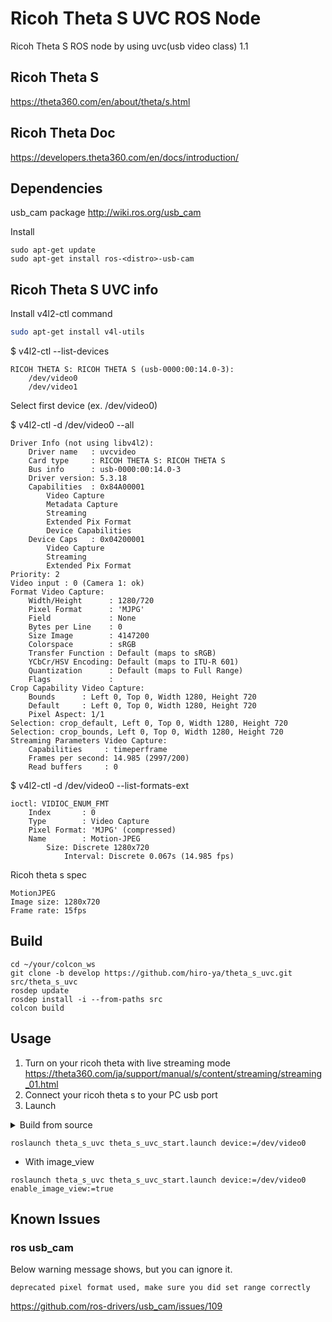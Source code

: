# Ricoh Theta S UVC ROS Node

Ricoh Theta S ROS node by using uvc(usb video class) 1.1

## Ricoh Theta S
https://theta360.com/en/about/theta/s.html

## Ricoh Theta Doc
https://developers.theta360.com/en/docs/introduction/


## Dependencies
usb_cam package
http://wiki.ros.org/usb_cam

Install
```
sudo apt-get update
sudo apt-get install ros-<distro>-usb-cam
```

## Ricoh Theta S UVC info

Install v4l2-ctl command
```bash
sudo apt-get install v4l-utils
```


$ v4l2-ctl --list-devices
```
RICOH THETA S: RICOH THETA S (usb-0000:00:14.0-3):
	/dev/video0
	/dev/video1
```

Select first device (ex. /dev/video0)

$ v4l2-ctl -d /dev/video0 --all
```
Driver Info (not using libv4l2):
	Driver name   : uvcvideo
	Card type     : RICOH THETA S: RICOH THETA S
	Bus info      : usb-0000:00:14.0-3
	Driver version: 5.3.18
	Capabilities  : 0x84A00001
		Video Capture
		Metadata Capture
		Streaming
		Extended Pix Format
		Device Capabilities
	Device Caps   : 0x04200001
		Video Capture
		Streaming
		Extended Pix Format
Priority: 2
Video input : 0 (Camera 1: ok)
Format Video Capture:
	Width/Height      : 1280/720
	Pixel Format      : 'MJPG'
	Field             : None
	Bytes per Line    : 0
	Size Image        : 4147200
	Colorspace        : sRGB
	Transfer Function : Default (maps to sRGB)
	YCbCr/HSV Encoding: Default (maps to ITU-R 601)
	Quantization      : Default (maps to Full Range)
	Flags             : 
Crop Capability Video Capture:
	Bounds      : Left 0, Top 0, Width 1280, Height 720
	Default     : Left 0, Top 0, Width 1280, Height 720
	Pixel Aspect: 1/1
Selection: crop_default, Left 0, Top 0, Width 1280, Height 720
Selection: crop_bounds, Left 0, Top 0, Width 1280, Height 720
Streaming Parameters Video Capture:
	Capabilities     : timeperframe
	Frames per second: 14.985 (2997/200)
	Read buffers     : 0
```


$ v4l2-ctl -d /dev/video0 --list-formats-ext
```
ioctl: VIDIOC_ENUM_FMT
	Index       : 0
	Type        : Video Capture
	Pixel Format: 'MJPG' (compressed)
	Name        : Motion-JPEG
		Size: Discrete 1280x720
			Interval: Discrete 0.067s (14.985 fps)
```

Ricoh theta s spec
```
MotionJPEG
Image size: 1280x720
Frame rate: 15fps
```  

## Build

```
cd ~/your/colcon_ws
git clone -b develop https://github.com/hiro-ya/theta_s_uvc.git src/theta_s_uvc
rosdep update
rosdep install -i --from-paths src
colcon build
```

## Usage

1. Turn on your ricoh theta with live streaming mode  
https://theta360.com/ja/support/manual/s/content/streaming/streaming_01.html
2. Connect your ricoh theta s to your PC usb port
3. Launch

<details><summary>Build from source</summary>
<p>

```
cd ~/your/colcon_ws
source install/setup.bash
```

</p>
</details>

```
roslaunch theta_s_uvc theta_s_uvc_start.launch device:=/dev/video0
```
* With image_view
```
roslaunch theta_s_uvc theta_s_uvc_start.launch device:=/dev/video0 enable_image_view:=true
```

## Known Issues

### ros usb_cam

Below warning message shows, but you can ignore it.

```
deprecated pixel format used, make sure you did set range correctly
```

https://github.com/ros-drivers/usb_cam/issues/109
